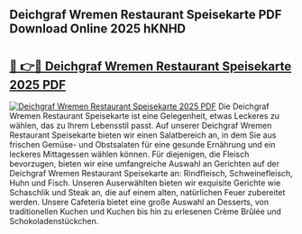 ## Deichgraf Wremen Restaurant Speisekarte PDF Download Online 2025 hKNHD

# <h2><a href="http://gc781gf.nevu.top/?p=Deichgraf+Wremen+Restaurant+Speisekarte">🔗 👉🔴 Deichgraf Wremen Restaurant Speisekarte 2025 PDF</a></h2>

[![Deichgraf Wremen Restaurant Speisekarte 2025 PDF](https://i.imgur.com/dBaPXMq.png)](http://gc781gf.nevu.top/?p=Deichgraf+Wremen+Restaurant+Speisekarte)
Die Deichgraf Wremen Restaurant Speisekarte ist eine Gelegenheit, etwas Leckeres zu wählen, das zu Ihrem Lebensstil passt. Auf unserer Deichgraf Wremen Restaurant Speisekarte bieten wir einen Salatbereich an, in dem Sie aus frischen Gemüse- und Obstsalaten für eine gesunde Ernährung und ein leckeres Mittagessen wählen können. Für diejenigen, die Fleisch bevorzugen, bieten wir eine umfangreiche Auswahl an Gerichten auf der Deichgraf Wremen Restaurant Speisekarte an: Rindfleisch, Schweinefleisch, Huhn und Fisch. Unseren Auserwählten bieten wir exquisite Gerichte wie Schaschlik und Steak an, die auf einem alten, natürlichen Feuer zubereitet werden. Unsere Cafeteria bietet eine große Auswahl an Desserts, von traditionellen Kuchen und Kuchen bis hin zu erlesenen Crème Brûlée und Schokoladenstückchen.
